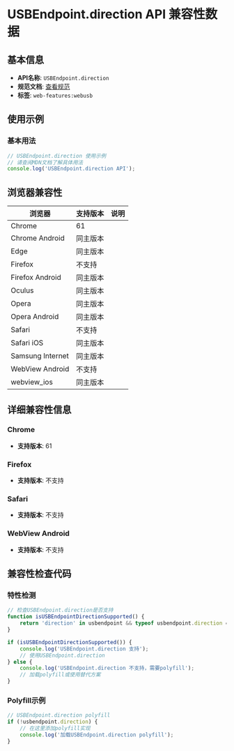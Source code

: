 # USBEndpoint.direction API 兼容性数据

## 基本信息

- **API名称**: `USBEndpoint.direction`
- **规范文档**: [查看规范](https://wicg.github.io/webusb/#dom-usbendpoint-direction)
- **标签**: `web-features:webusb`

## 使用示例

### 基本用法

```javascript
// USBEndpoint.direction 使用示例
// 请查阅MDN文档了解具体用法
console.log('USBEndpoint.direction API');
```

## 浏览器兼容性

| 浏览器 | 支持版本 | 说明 |
|--------|----------|------|
| Chrome | 61 |  |
| Chrome Android | 同主版本 |  |
| Edge | 同主版本 |  |
| Firefox | 不支持 |  |
| Firefox Android | 同主版本 |  |
| Oculus | 同主版本 |  |
| Opera | 同主版本 |  |
| Opera Android | 同主版本 |  |
| Safari | 不支持 |  |
| Safari iOS | 同主版本 |  |
| Samsung Internet | 同主版本 |  |
| WebView Android | 不支持 |  |
| webview_ios | 同主版本 |  |

## 详细兼容性信息

### Chrome

- **支持版本**: 61

### Firefox

- **支持版本**: 不支持

### Safari

- **支持版本**: 不支持

### WebView Android

- **支持版本**: 不支持

## 兼容性检查代码

### 特性检测

```javascript
// 检查USBEndpoint.direction是否支持
function isUSBEndpointDirectionSupported() {
    return 'direction' in usbendpoint && typeof usbendpoint.direction === 'function';
}

if (isUSBEndpointDirectionSupported()) {
    console.log('USBEndpoint.direction 支持');
    // 使用USBEndpoint.direction
} else {
    console.log('USBEndpoint.direction 不支持，需要polyfill');
    // 加载polyfill或使用替代方案
}
```

### Polyfill示例

```javascript
// USBEndpoint.direction polyfill
if (!usbendpoint.direction) {
    // 在这里添加polyfill实现
    console.log('加载USBEndpoint.direction polyfill');
}
```

